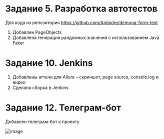 # Задание 5. Разработка автотестов

Для кода из репозитория https://github.com/Ambidre/demoqa-form-test

1. Добавлен PageObjects
2. Добавлена генерация рандомных значений с использованием Java Faker

# Задание 10. Jenkins

1. Добавлены аттачи для Allure – скриншот, page source, console.log и видео
2. Сделана сборка в Jenkins

# Задание 12. Телеграм-бот

Добавлен телеграм-бот к проекту

![image](https://user-images.githubusercontent.com/46527859/150754750-13e3ae57-8988-436a-a87e-3d897f9efcb5.png)
